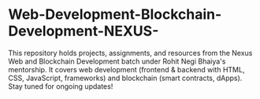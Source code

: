 # Web-Development-Blockchain-Development-NEXUS-
This repository holds projects, assignments, and resources from the Nexus Web and Blockchain Development batch under Rohit Negi Bhaiya's mentorship. It covers web development (frontend &amp; backend with HTML, CSS, JavaScript, frameworks) and blockchain (smart contracts, dApps). Stay tuned for ongoing updates!
